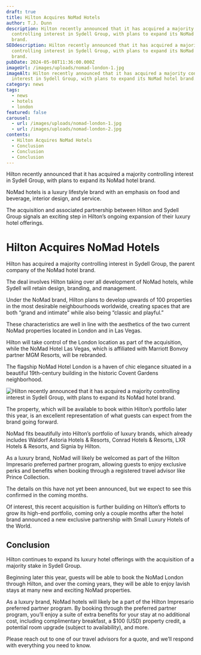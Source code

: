 ```yaml
---
draft: true
title: Hilton Acquires NoMad Hotels
author: T.J. Dunn
description: Hilton recently announced that it has acquired a majority
  controlling interest in Sydell Group, with plans to expand its NoMad hotel
  brand.
SEOdescription: Hilton recently announced that it has acquired a majority
  controlling interest in Sydell Group, with plans to expand its NoMad hotel
  brand.
pubDate: 2024-05-08T11:36:00.000Z
imageUrl: /images/uploads/nomad-london-1.jpg
imageAlt: Hilton recently announced that it has acquired a majority controlling
  interest in Sydell Group, with plans to expand its NoMad hotel brand.
category: news
tags:
  - news
  - hotels
  - london
featured: false
carousel:
  - url: /images/uploads/nomad-london-1.jpg
  - url: /images/uploads/nomad-london-2.jpg
contents:
  - Hilton Acquires NoMad Hotels
  - Conclusion
  - Conclusion
  - Conclusion
---
```

Hilton recently announced that it has acquired a majority controlling interest in Sydell Group, with plans to expand its NoMad hotel brand.

NoMad hotels is a luxury lifestyle brand with an emphasis on food and beverage, interior design, and service.

The acquisition and associated partnership between Hilton and Sydell Group signals an exciting step in Hilton’s ongoing expansion of their luxury hotel offerings.

# Hilton Acquires NoMad Hotels

Hilton has acquired a majority controlling interest in Sydell Group, the parent company of the NoMad hotel brand. 

The deal involves Hilton taking over all development of NoMad hotels, while Sydell will retain design, branding, and management.

Under the NoMad brand, Hilton plans to develop upwards of 100 properties in the most desirable neighbourhoods worldwide, creating spaces that are both “grand and intimate” while also being “classic and playful.”

These characteristics are well in line with the aesthetics of the two current NoMad properties located in London and in Las Vegas.

Hilton will take control of the London location as part of the acquisition, while the NoMad Hotel Las Vegas, which is affiliated with Marriott Bonvoy partner MGM Resorts, will be rebranded.

The flagship NoMad Hotel London is a haven of chic elegance situated in a beautiful 19th-century building in the historic Covent Gardens neighborhood.

![Hilton recently announced that it has acquired a majority controlling interest in Sydell Group, with plans to expand its NoMad hotel brand.](/images/uploads/nomad-london-2.jpg "Image 1")

The property, which will be available to book within Hilton’s portfolio later this year, is an excellent representation of what guests can expect from the brand going forward.

NoMad fits beautifully into Hilton’s portfolio of luxury brands, which already includes Waldorf Astoria Hotels & Resorts, Conrad Hotels & Resorts, LXR Hotels & Resorts, and Signia by Hilton. 

As a luxury brand, NoMad will likely be welcomed as part of the Hilton Impresario preferred partner program, allowing guests to enjoy exclusive perks and benefits when booking through a registered travel advisor like Prince Collection.

The details on this have not yet been announced, but we expect to see this confirmed in the coming months.

Of interest, this recent acquisition is further building on Hilton’s efforts to grow its high-end portfolio, coming only a couple months after the hotel brand announced a new exclusive partnership with Small Luxury Hotels of the World.

## Conclusion

Hilton continues to expand its luxury hotel offerings with the acquisition of a majority stake in Sydell Group. 

Beginning later this year, guests will be able to book the NoMad London through Hilton, and over the coming years, they will be able to enjoy lavish stays at many new and exciting NoMad properties.  

As a luxury brand, NoMad hotels will likely be a part of the Hilton Impresario preferred partner program. By booking through the preferred partner program, you’ll enjoy a suite of extra benefits for your stay at no additional cost, including complimentary breakfast, a $100 (USD) property credit, a potential room upgrade (subject to availability), and more.

Please reach out to one of our travel advisors for a quote, and we’ll respond with everything you need to know.

